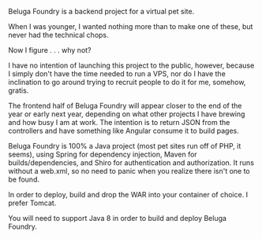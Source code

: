 Beluga Foundry is a backend project for a virtual pet site.

When I was younger, I wanted nothing more than to make one of these, but never had the technical chops.

Now I figure . . . why not?

I have no intention of launching this project to the public, however, because I simply don't have the time needed
to run a VPS, nor do I have the inclination to go around trying to recruit people to do it for me, somehow, gratis.

The frontend half of Beluga Foundry will appear closer to the end of the year or early next year, depending on what
other projects I have brewing and how busy I am at work. The intention is to return JSON from the controllers and have
something like Angular consume it to build pages.

Beluga Foundry is 100% a Java project (most pet sites run off of PHP, it seems), using Spring for dependency injection,
Maven for builds/dependencies, and Shiro for authentication and authorization. It runs without a web.xml, so no need to
panic when you realize there isn't one to be found.

In order to deploy, build and drop the WAR into your container of choice. I prefer Tomcat.

You will need to support Java 8 in order to build and deploy Beluga Foundry.